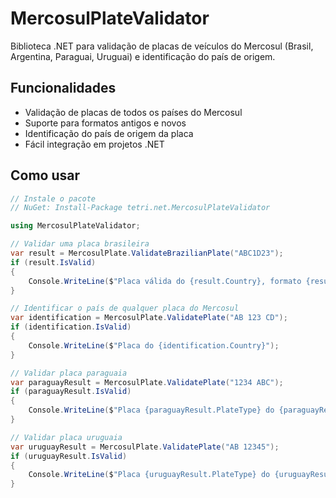 # MercosulPlateValidator

Biblioteca .NET para validação de placas de veículos do Mercosul (Brasil, Argentina, Paraguai, Uruguai) e identificação do país de origem.

## Funcionalidades

- Validação de placas de todos os países do Mercosul
- Suporte para formatos antigos e novos
- Identificação do país de origem da placa
- Fácil integração em projetos .NET

## Como usar

```csharp
// Instale o pacote
// NuGet: Install-Package tetri.net.MercosulPlateValidator

using MercosulPlateValidator;

// Validar uma placa brasileira
var result = MercosulPlate.ValidateBrazilianPlate("ABC1D23");
if (result.IsValid)
{
    Console.WriteLine($"Placa válida do {result.Country}, formato {result.PlateType}");
}

// Identificar o país de qualquer placa do Mercosul
var identification = MercosulPlate.ValidatePlate("AB 123 CD");
if (identification.IsValid)
{
    Console.WriteLine($"Placa do {identification.Country}");
}

// Validar placa paraguaia
var paraguayResult = MercosulPlate.ValidatePlate("1234 ABC");
if (paraguayResult.IsValid)
{
    Console.WriteLine($"Placa {paraguayResult.PlateType} do {paraguayResult.Country}");
}

// Validar placa uruguaia
var uruguayResult = MercosulPlate.ValidatePlate("AB 12345");
if (uruguayResult.IsValid)
{
    Console.WriteLine($"Placa {uruguayResult.PlateType} do {uruguayResult.Country}");
}
````